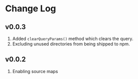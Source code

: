 # Change Log

## v0.0.3

1. Added `clearQueryParams()` method which clears the query.
2. Excluding unused directories from being shipped to npm.

## v0.0.2

1. Enabling source maps
